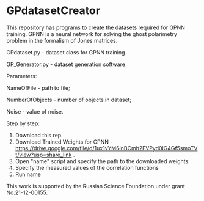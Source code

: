 # GPdatasetCreator
This repository has programs to create the datasets required for GPNN training. GPNN is a neural network for solving the ghost polarimetry problem in the formalism of Jones matrices.


GPdataset.py - dataset class for GPNN training

GP_Generator.py - dataset generation software

  Parameters:
  
  NameOfFile      - path to file;
  
  NumberOfObjects - number of objects in dataset;
  
  Noise           - value of noise.




Step by step:

1. Download this rep.
2. Download Trained Weights for GPNN - https://drive.google.com/file/d/1ux1vYM6inBCmh2FVPyd0lG4Gf5smoTVt/view?usp=share_link .
3. Open "name" script and specify the path to the downloaded weights.
4. Specify the measured values of the correlation functions
5. Run name 


This work is supported by the Russian Science Foundation under grant No.21-12-00155.

